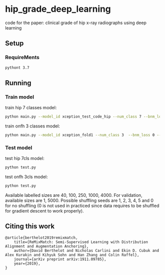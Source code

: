 # hip_grade_deep_learning
code for the paper: clinical grade of hip x-ray radiographs using deep learning

## Setup

### RequireMents

```bash
pythont 3.7
```


## Running

### Train model

train hip 7 classes model:
```bash
python main.py --model_id xception_test_code_hip --num_class 7 --bnm_loss 0 --bnm_loss_weight 0.0 --gpu 0,1 --root_path ../data/hip_7cls/training_data --train_file ../data/hip_7cls/training.txt --test_file ../data/hip_7cls/testing.txt --task hip_7cls
```
train onfh 3 classes model:
```bash
python main.py --model_id xception_fold1 --num_class 3  --bnm_loss 0 --bnm_loss_weight 0.0 --gpu 0,1
```
### Test model

test hip 7cls model:
```bash
python test.py
```
test onfh 3cls model:
```bash
python test.py
```
Available labelled sizes are 40, 100, 250, 1000, 4000.
For validation, available sizes are 1, 5000.
Possible shuffling seeds are 1, 2, 3, 4, 5 and 0 for no shuffling (0 is not used in practiced since data requires to be
shuffled for gradient descent to work properly).


## Citing this work

```
@article{berthelot2019remixmatch,
    title={ReMixMatch: Semi-Supervised Learning with Distribution Alignment and Augmentation Anchoring},
    author={David Berthelot and Nicholas Carlini and Ekin D. Cubuk and Alex Kurakin and Kihyuk Sohn and Han Zhang and Colin Raffel},
    journal={arXiv preprint arXiv:1911.09785},
    year={2019},
}
```
